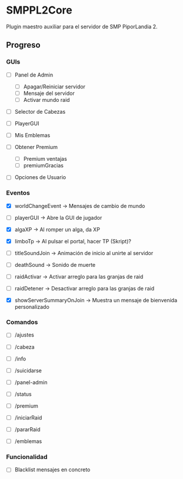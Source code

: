 
# SMPPL2Core
Plugin maestro auxiliar para el servidor de SMP PiporLandia 2.

## Progreso
### GUIs
- [ ] Panel de Admin
	- [ ] Apagar/Reiniciar servidor
	- [ ] Mensaje del servidor
	- [ ] Activar mundo raid
- [ ] Selector de Cabezas
- [ ] PlayerGUI
- [ ] Mis Emblemas
- [ ] Obtener Premium
	- [ ] Premium ventajas
  - [ ] premiumGracias
- [ ] Opciones de Usuario


### Eventos
- [x] worldChangeEvent -> Mensajes de cambio de mundo
- [ ] playerGUI -> Abre la GUI de jugador
- [x] algaXP -> Al romper un alga, da XP
- [x] limboTp -> Al pulsar el portal, hacer TP (Skript)?
- [ ] titleSoundJoin -> Animación de inicio al unirte al servidor
- [ ] deathSound -> Sonido de muerte
- [ ] raidActivar -> Activar arreglo para las granjas de raid
- [ ] raidDetener -> Desactivar arreglo para las granjas de raid
- [x] showServerSummaryOnJoin -> Muestra un mensaje de bienvenida personalizado


### Comandos
- [ ] /ajustes
- [ ] /cabeza
- [ ] /info
- [ ] /suicidarse
- [ ] /panel-admin
- [ ] /status
- [ ] /premium
- [ ] /iniciarRaid
- [ ] /pararRaid
- [ ] /emblemas


### Funcionalidad
- [ ] Blacklist mensajes en concreto
